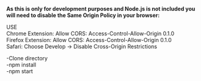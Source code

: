 **As this is only for development purposes and Node.js is not included you will need to disable the Same Origin Policy in your browser:**<br />

USE<br />
Chrome Extension: Allow CORS: Access-Control-Allow-Origin 0.1.0<br />
Firefox Extension: Allow CORS: Access-Control-Allow-Origin 0.1.0<br />
Safari: Choose Develop -> Disable Cross-Origin Restrictions<br />

-Clone directory<br />
-npm install<br />
-npm start<br />
